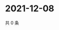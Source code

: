 # 2021-12-08

共 0 条

<!-- BEGIN WEIBO -->
<!-- 最后更新时间 Wed Dec 08 2021 01:14:49 GMT+0800 (China Standard Time) -->

<!-- END WEIBO -->
